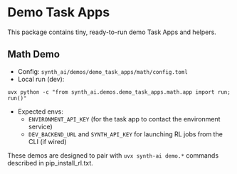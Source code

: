 # Demo Task Apps

This package contains tiny, ready-to-run demo Task Apps and helpers.

## Math Demo

- Config: `synth_ai/demos/demo_task_apps/math/config.toml`
- Local run (dev):

```
uvx python -c "from synth_ai.demos.demo_task_apps.math.app import run; run()"
```

- Expected envs:
  - `ENVIRONMENT_API_KEY` (for the task app to contact the environment service)
  - `DEV_BACKEND_URL` and `SYNTH_API_KEY` for launching RL jobs from the CLI (if wired)

These demos are designed to pair with `uvx synth-ai demo.*` commands described in pip_install_rl.txt.
